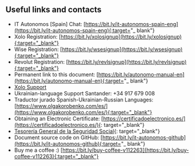 ## Useful links and contacts

- IT Autonomos [Spain] Chat: [https://bit.ly/it-autonomos-spain-eng](https://bit.ly/it-autonomos-spain-eng){:target="_
  blank"}
- Xolo Registration: [https://bit.ly/xolosignup](https://bit.ly/xolosignup){:target="_blank"}
- Wise Registration: [https://bit.ly/wsesignup](https://bit.ly/wsesignup){:target="_blank"}
- Revolut Registration: [https://bit.ly/revlsignup](https://bit.ly/revlsignup){:target="_blank"}
- Permanent link to this document: [https://bit.ly/autonomo-manual-en](https://bit.ly/autonomo-manual-en){:target="_
  blank"}
- [Xolo Support](#support-contacts)
- Ukrainian-language Support Santander: +34 917 679 008
- Traductor jurado Spanish-Ukrainian-Russian
  Languages: [https://www.olgakorobenko.com/es/](https://www.olgakorobenko.com/es/){:target="_blank"}
- Obtaining an Electronic Certificate: [https://certificadoelectronico.es/](https://certificadoelectronico.es/){:
  target="_blank"}
- [Tesorería General de la Seguridad Social](https://portal.seg-social.gob.es/wps/portal/importass/importass/inicio){:
  target="_blank"}
- Document source code on GitHub: [https://bit.ly/it-autonomos-github](https://bit.ly/it-autonomos-github){:target="_
  blank"}
- Buy me a coffee :) [https://bit.ly/buy-coffee-v112263](https://bit.ly/buy-coffee-v112263){:target="_blank"}
